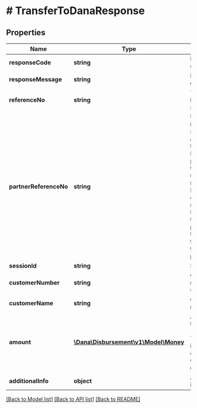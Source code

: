 # # TransferToDanaResponse

## Properties

Name | Type | Description | Notes
------------ | ------------- | ------------- | -------------
**responseCode** | **string** | Refer to response code list |
**responseMessage** | **string** | Refer to response code list |
**referenceNo** | **string** | Transaction identifier on DANA system | [optional]
**partnerReferenceNo** | **string** | Unique transaction identifier on partner system which assigned to each transaction&lt;br&gt; Notes:&lt;br&gt; If the partner receives a timeout or an unexpected response from DANA and partner expects to perform retry request to DANA, please use the partnerReferenceNo that is the same as the one used in the transaction request process before |
**sessionId** | **string** | Session identifier | [optional]
**customerNumber** | **string** | Customer account number, in format 628xxx | [optional]
**customerName** | **string** | Customer account name | [optional]
**amount** | [**\Dana\Disbursement\v1\Model\Money**](Money.md) | Amount. Contains two sub-fields:&lt;br&gt; 1. Value: Transaction amount, including the cents&lt;br&gt; 2. Currency: Currency code based on ISO |
**additionalInfo** | **object** | Additional information | [optional]

[[Back to Model list]](../../README.md#models) [[Back to API list]](../../README.md#endpoints) [[Back to README]](../../README.md)
